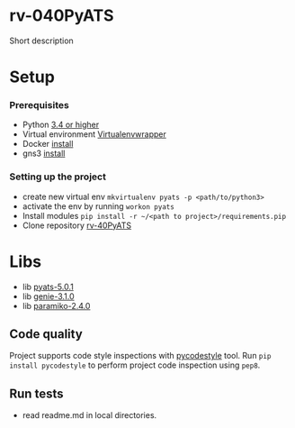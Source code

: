 # rv-040PyATS
Short description

# Setup
### Prerequisites 
- Python [3.4 or higher](https://www.python.org/downloads/)
- Virtual environment [Virtualenvwrapper](https://virtualenvwrapper.readthedocs.io/en/latest/)
- Docker [install](https://docs.docker.com/install/)
- gns3 [install](https://docs.gns3.com/1QXVIihk7dsOL7Xr7Bmz4zRzTsJ02wklfImGuHwTlaA4/index.html)

### Setting up the project
- create new virtual env `mkvirtualenv pyats -p <path/to/python3>`
- activate the env by running `workon pyats`
- Install modules `pip install -r ~/<path to project>/requirements.pip`
- Clone repository [rv-40PyATS](https://github.com/Social-projects-Rivne/rv-040PyATS)  

# Libs
- lib [pyats-5.0.1](https://developer.cisco.com/docs/pyats/)
- lib [genie-3.1.0](https://pubhub.devnetcloud.com/media/pyats-packages/docs/index.html)
- lib [paramiko-2.4.0](https://docs.paramiko.org/en/2.4/)

## Code quality
Project supports code style inspections with [pycodestyle]() tool.
Run `pip install pycodestyle` to perform project code inspection using `pep8`.
 
## Run tests
- read readme.md in local directories.